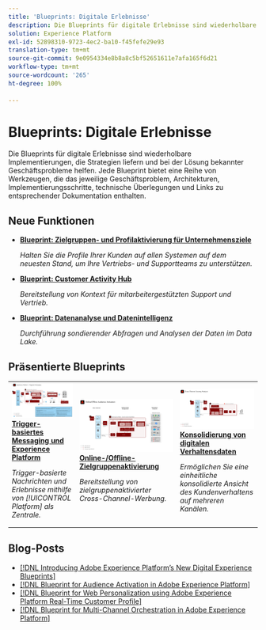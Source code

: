 ```yaml
---
title: 'Blueprints: Digitale Erlebnisse'
description: Die Blueprints für digitale Erlebnisse sind wiederholbare Implementierungen, die Strategien liefern und bei der Lösung bekannter Geschäftsprobleme helfen. Sie beschleunigen die Time-to-Value und führen schneller zum Erfolg.
solution: Experience Platform
exl-id: 52898310-9723-4ec2-ba10-f45fefe29e93
translation-type: tm+mt
source-git-commit: 9e0954334e8b8a8c5bf52651611e7afa165f6d21
workflow-type: tm+mt
source-wordcount: '265'
ht-degree: 100%

---
```


# Blueprints: Digitale Erlebnisse

Die Blueprints für digitale Erlebnisse sind wiederholbare Implementierungen, die Strategien liefern und bei der Lösung bekannter Geschäftsprobleme helfen. Jede Blueprint bietet eine Reihe von Werkzeugen, die das jeweilige Geschäftsproblem, Architekturen, Implementierungsschritte, technische Überlegungen und Links zu entsprechender Dokumentation enthalten.

## Neue Funktionen

* **[Blueprint: Zielgruppen- und Profilaktivierung für Unternehmensziele](/help/blueprints/audience-activation/enterprise-destinations.md)**

   *Halten Sie die Profile Ihrer Kunden auf allen Systemen auf dem neuesten Stand, um Ihre Vertriebs- und Supportteams zu unterstützen.*
* **[Blueprint: Customer Activity Hub](/help/blueprints/audience-activation/customer-activity.md)**

   *Bereitstellung von Kontext für mitarbeitergestützten Support und Vertrieb.*
* **[Blueprint: Datenanalyse und Datenintelligenz](/help/blueprints/data-insights/analysis.md)**

   *Durchführung sondierender Abfragen und Analysen der Daten im Data Lake.*

## Präsentierte Blueprints

<table style="table-layout:fixed">
<tr>
  <td>
    <a href="https://experienceleague.adobe.com/docs/blueprints-learn/architecture/multi-channel-message-orchestration/triggered-messaging.html?lang=de"><img alt="Miniaturbild für Blueprint „Trigger-basiertes Messaging und Experience Platform“" src="multi-channel-message-orchestration/assets/triggered.svg" /></a>
    <div><a href="https://experienceleague.adobe.com/docs/blueprints-learn/architecture/multi-channel-message-orchestration/triggered-messaging.html"><strong>Trigger-basiertes Messaging und Experience Platform</strong></a></div>
    <p><em>Trigger-basierte Nachrichten und Erlebnisse mithilfe von [!UICONTROL Platform] als Zentrale.</em></p>
  </td>
  <td>
    <a href="https://experienceleague.adobe.com/docs/blueprints-learn/architecture/audience-activation/online-offline.html?lang=de"><img alt="Miniaturbild für Blueprint „Online-/Offline-Zielgruppenaktivierung“" src="audience-activation/assets/online_offline_activation.svg" /></a>
    <div><a href="https://experienceleague.adobe.com/docs/blueprints-learn/architecture/audience-activation/online-offline.html"><strong>Online-/Offline-Zielgruppenaktivierung</strong></a></div>
    <p><em>Bereitstellung von zielgruppenaktivierter Cross-Channel-Werbung.</em></p>
  </td>
  <td>
    <a href="https://experienceleague.adobe.com/docs/blueprints-learn/architecture/customer-journey-analytics/digital-behavioral-data-consolidation.html?lang=de"><img alt="Miniaturbild für Blueprint „Konsolidierung von digitalen Verhaltensdaten“" src="customer-journey-analytics/assets/CJA.svg" /></a>
    <div><a href="https://experienceleague.adobe.com/docs/blueprints-learn/architecture/customer-journey-analytics/digital-behavioral-data-consolidation.html"><strong>Konsolidierung von digitalen Verhaltensdaten</strong></a></div>
    <p><em>Ermöglichen Sie eine einheitliche konsolidierte Ansicht des Kundenverhaltens auf mehreren Kanälen.</em></p>
  </td>
</tr>
</table>

## Blog-Posts

* [[!DNL Introducing Adobe Experience Platform’s New Digital Experience Blueprints]](https://medium.com/adobetech/introducing-adobe-experience-platforms-new-digital-experience-blueprints-93a6b5f5da7c)
* [[!DNL Blueprint for Audience Activation in Adobe Experience Platform]](https://medium.com/adobetech/a-blueprint-for-audience-activation-in-adobe-experience-platform-b2b30fae90fd)
* [[!DNL Blueprint for Web Personalization using Adobe Experience Platform Real-Time Customer Profile]](https://medium.com/adobetech/blueprint-for-web-personalization-using-adobe-experience-platform-real-time-customer-profile-fef2ce7a4b2f)
* [[!DNL Blueprint for Multi-Channel Orchestration in Adobe Experience Platform]](https://medium.com/adobetech/blueprint-for-multi-channel-orchestration-in-adobe-experience-platform-c68317e94184)
